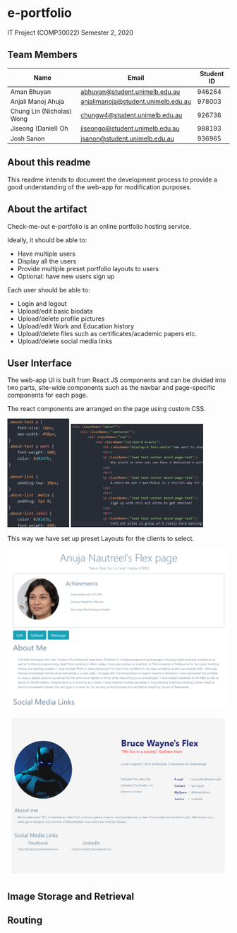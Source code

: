 # e-portfolio
IT Project (COMP30022) Semester 2, 2020

## Team Members

Name | Email | Student ID
---- | ----- | ----------
Aman Bhuyan | abhuyan@student.unimelb.edu.au | 946264
Anjali Manoj Ahuja | anjalimanoja@student.unimelb.edu.au | 978003
Chung Lin (Nicholas) Wong | chungw4@student.unimelb.edu.au | 926736
Jiseong (Daniel) Oh | jiseongo@student.unimelb.edu.au | 988193
Josh Sanon | jsanon@student.unimelb.edu.au | 936965

## About this readme

This readme intends to document the development process to provide a good understanding of the web-app for modification purposes.

## About the artifact

Check-me-out e-portfolio is an online portfolio hosting service.

Ideally, it should be able to:
  - Have multiple users
  - Display all the users
  - Provide multiple preset portfolio layouts to users
  - Optional: have new users sign up
  
Each user should be able to:
  - Login and logout
  - Upload/edit basic biodata
  - Upload/delete profile pictures
  - Upload/edit Work and Education history
  - Upload/delete files such as certificates/academic papers etc.
  - Upload/delete social media links
  
 ## User Interface
 
 The web-app UI is built from React JS components and can be divided into two parts, site-wide components such as the navbar and page-specific components for each page.
 
 The react components are arranged on the page using custom CSS. 
 <p>
  <img src="readme_images/CSS.PNG" width='140'>
  <img src="readme_images/JS.PNG" width='300'>
 </p>
 
 
 This way we have set up preset Layouts for the clients to select.
 <p>
  <img src="readme_images/Layout1.PNG" width='512'>
  </p>
  <p>
  <img src="readme_images/Layout2.PNG" width='512'>
 </p>

 ## Image Storage and Retrieval
 
 ## Routing
 
 
 
 
